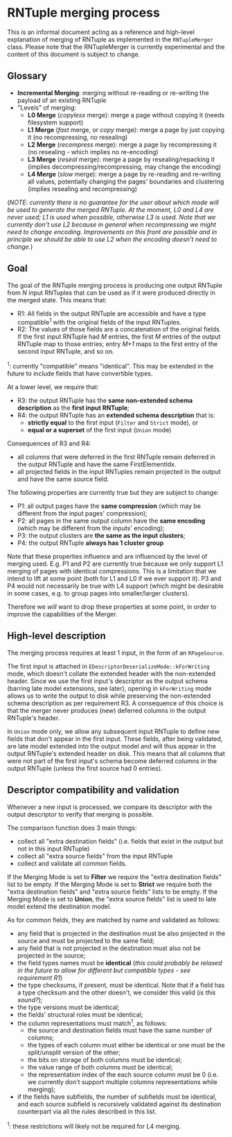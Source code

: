 # RNTuple merging process

This is an informal document acting as a reference and high-level explanation of merging of RNTuple as implemented in the `RNTupleMerger` class.
Please note that the RNTupleMerger is currently experimental and the content of this document is subject to change.

## Glossary

* **Incremental Merging**: merging without re-reading or re-writing the payload of an existing RNTuple
* "Levels" of merging:
    * **L0 Merge** (*copyless* merge): merge a page without copying it (needs filesystem support)
    * **L1 Merge** (*fast* merge, or *copy* merge): merge a page by just copying it (no recompressing, no resealing)
    * **L2 Merge** (*recompress* merge): merge a page by recompressing it (no resealing - which implies no re-encoding)
    * **L3 Merge** (*reseal* merge): merge a page by resealing/repacking it (implies decompressing/recompressing, may change the encoding)
    * **L4 Merge** (*slow* merge): merge a page by re-reading and re-writing all values, potentially changing the pages' boundaries and clustering (implies resealing and recompressing)

(*NOTE: currently there is no guarantee for the user about which mode will be used to generate the merged RNTuple. At the moment, L0 and L4 are never used; L1 is used when possible, otherwise L3 is used. Note that we currently don't use L2 because in general when recompressing we might need to change encoding. Improvements on this front are possible and in principle we should be able to use L2 when the encoding doesn't need to change.*)

## Goal
The goal of the RNTuple merging process is producing one output RNTuple from *N* input RNTuples that can be used as if it were produced directly in the merged state. This means that:

* R1: All fields in the output RNTuple are accessible and have a type compatible<sup>1</sup> with the original fields of the input RNTuples.
* R2: The values of those fields are a concatenation of the original fields. If the first input RNTuple had *M* entries, the first *M* entries of the output RNTuple map to those entries; entry *M+1* maps to the first entry of the second input RNTuple, and so on.

<sup>1</sup>: currently "compatible" means "identical". This may be extended in the future to include fields that have convertible types.

At a lower level, we require that:

* R3: the output RNTuple has the **same non-extended schema description** as the **first input RNTuple**;
* R4: the output RNTuple has an **extended schema description** that is:
    *  **strictly equal** to the first input (`Filter` and `Strict` mode), or
    *  **equal or a superset** of the first input (`Union` mode)

Consequences of R3 and R4:

* all columns that were deferred in the first RNTuple remain deferred in the output RNTuple and have the same FirstElementIdx.
* all projected fields in the input RNTuples remain projected in the output and have the same source field.
 
The following properties are currently true but they are subject to change:

* P1: all output pages have the **same compression** (which may be different from the input pages' compression);
* P2: all pages in the same output column have the **same encoding** (which may be different from the inputs' encoding);
* P3: the output clusters are **the same as the input clusters**;
* P4: the output RNTuple **always has 1 cluster group**

Note that these properties influence and are influenced by the level of merging used.
E.g. P1 and P2 are currently true because we only support L1 merging of pages with identical compressions. This is a limitation that we intend to lift at some point (both for L1 and L0 if we ever support it).
P3 and P4 would not necessarily be true with L4 support (which might be desirable in some cases, e.g. to group pages into smaller/larger clusters).

Therefore we *will* want to drop these properties at some point, in order to improve the capabilities of the Merger.

## High-level description
The merging process requires at least 1 input, in the form of an `RPageSource`.

The first input is attached in `EDescriptorDeserializeMode::kForWriting` mode, which doesn't collate the extended header with the non-extended header. Since we use the first input's descriptor as the output schema (barring late model extensions, see later), opening in `kForWriting` mode allows us to write the output to disk while preserving the non-extended schema description as per requirement R3. A consequence of this choice is that the merger never produces (new) deferred columns in the output RNTuple's header.

In `Union` mode only, we allow any subsequent input RNTuple to define new fields that don't appear in the first input. These fields, after being validated, are late model extended into the output model and will thus appear in the output RNTuple's extended header on disk. This means that all columns that were not part of the first input's schema become deferred columns in the output RNTuple (unless the first source had 0 entries).

## Descriptor compatibility and validation
Whenever a new input is processed, we compare its descriptor with the output descriptor to verify that merging is possible.

The comparison function does 3 main things:
- collect all "extra destination fields" (i.e. fields that exist in the output but not in this input RNTuple)
- collect all "extra source fields" from the input RNTuple
- collect and validate all common fields.

If the Merging Mode is set to **Filter** we require the "extra destination fields" list to be empty.
If the Merging Mode is set to **Strict** we require both the "extra destination fields" and "extra source fields" lists to be empty.
If the Merging Mode is set to **Union**, the "extra source fields" list is used to late model extend the destination model.

As for common fields, they are matched by name and validated as follows:
- any field that is projected in the destination must be also projected in the source and must be projected to the same field;
- any field that is not projected in the destination must also not be projected in the source;
- the field types names must be **identical** (*this could probably be relaxed in the future to allow for different but compatible types - see requirement R1*)
- the type checksums, if present, must be identical. Note that if a field has a type checksum and the other doesn't, we consider this valid (*is this sound?*);
- the type versions must be identical;
- the fields' structural roles must be identical;
- the column representations must match<sup>1</sup>, as follows:
    - the source and destination fields must have the same number of columns;
    - the types of each column must either be identical or one must be the split/unsplit version of the other;
    - the bits on storage of both columns must be identical;
    - the value range of both columns must be identical;
    - the representation index of the each source column must be 0 (i.e. we currently don't support multiple columns representations while merging);
- if the fields have subfields, the number of subfields must be identical, and each source subfield is recursively validated against its destination counterpart via all the rules described in this list.


<sup>1</sup>: these restrictions will likely not be required for L4 merging.
